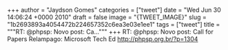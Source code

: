 
+++
author = "Jaydson Gomes"
categories = ["tweet"]
date = "Wed Jun 30 14:06:24 +0000 2010"
draft = false
image = "{TWEET_IMAGE}"
slug = "1b2693893a4054472b224657352c6ea3e03e1ee1"
tags = ["tweet"]
title = """RT: @phpsp: Novo post: Ca..."""
+++
RT: @phpsp: Novo post: Call for Papers Relampago: Microsoft Tech Ed http://phpsp.org.br/?p=1304
